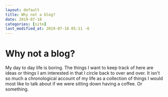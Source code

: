 ```yaml
---
layout: default
title: Why not a blog?
date: 2019-07-18
categories: [site]
last_modified_at: 2019-07-18 05:11 -6
---
```


# Why not a blog?

My day to day life is boring. The things I want to keep track of here are ideas or things I am interested in that I circle back to over and over. It isn't so much a chronological account of my life as a collection of things I would most like to talk about if we were sitting down having a coffee. Or something.